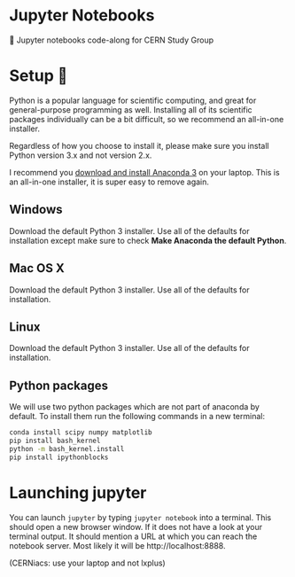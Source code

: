 # Jupyter Notebooks
:notebook: Jupyter notebooks code-along for CERN Study Group


# Setup :construction:
Python is a popular language for scientific computing, and great for general-purpose programming as well. Installing all of its scientific packages individually can be a bit difficult, so we recommend an all-in-one installer.

Regardless of how you choose to install it, please make sure you install Python version 3.x and not version 2.x.

I recommend you [download and install Anaconda 3](https://store.continuum.io/cshop/anaconda/) on your laptop.
This is an all-in-one installer, it is super easy to remove again.

## Windows
Download the default Python 3 installer. Use all of the defaults for installation except make sure to check **Make Anaconda the default Python**.

## Mac OS X
Download the default Python 3 installer. Use all of the defaults for installation.

## Linux
Download the default Python 3 installer. Use all of the defaults for installation.

## Python packages
We will use two python packages which are not part of anaconda by
default. To install them run the following commands in a new
terminal:
```bash
conda install scipy numpy matplotlib
pip install bash_kernel
python -m bash_kernel.install
pip install ipythonblocks
```

# Launching jupyter
You can launch `jupyter` by typing `jupyter notebook` into a terminal. This
should open a new browser window. If it does not have a look at your
terminal output. It should mention a URL at which you can reach the
notebook server. Most likely it will be http://localhost:8888.

(CERNiacs: use your laptop and not lxplus)
